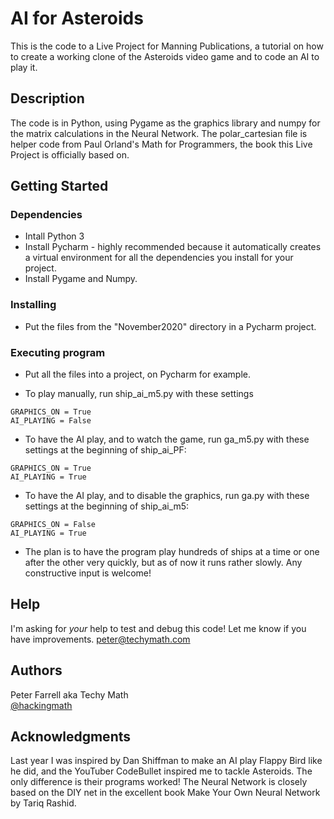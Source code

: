 # AI for Asteroids

This is the code to a Live Project for Manning Publications, a tutorial on how to create a working clone of the Asteroids video game and to code an AI to play it.

## Description

The code is in Python, using Pygame as the graphics library and numpy for the matrix calculations in the Neural Network. The polar_cartesian file is helper code from Paul Orland's Math for Programmers, the book this Live Project is officially based on.

## Getting Started

### Dependencies

* Intall Python 3
* Install Pycharm - highly recommended because it automatically creates a virtual environment for all the dependencies you install for your project.
* Install Pygame and Numpy.

### Installing

* Put the files from the "November2020" directory in a Pycharm project.

### Executing program

* Put all the files into a project, on Pycharm for example.

* To play manually, run ship_ai_m5.py with these settings
```
GRAPHICS_ON = True
AI_PLAYING = False
```
* To have the AI play, and to watch the game, run ga_m5.py with these settings at the beginning of ship_ai_PF:
```
GRAPHICS_ON = True
AI_PLAYING = True
```

* To have the AI play, and to disable the graphics, run ga.py with these settings at the beginning of ship_ai_m5:
```
GRAPHICS_ON = False
AI_PLAYING = True
```

* The plan is to have the program play hundreds of ships at a time or one after the other very quickly, but as of now it runs rather slowly. Any constructive input is welcome!

## Help

I'm asking for *your* help to test and debug this code! Let me know if you have improvements. peter@techymath.com

## Authors

Peter Farrell aka Techy Math  
[@hackingmath](https://twitter.com/hackingmath)


## Acknowledgments

Last year I was inspired by Dan Shiffman to make an AI play Flappy Bird like he did, and the YouTuber CodeBullet inspired me to tackle Asteroids. The only difference is their programs worked! The Neural Network is closely based on the DIY net in the excellent book Make Your Own Neural Network by Tariq Rashid.
